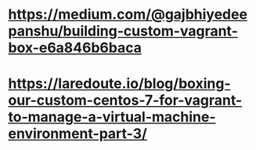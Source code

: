 # https://medium.com/@gajbhiyedeepanshu/building-custom-vagrant-box-e6a846b6baca
# https://laredoute.io/blog/boxing-our-custom-centos-7-for-vagrant-to-manage-a-virtual-machine-environment-part-3/
